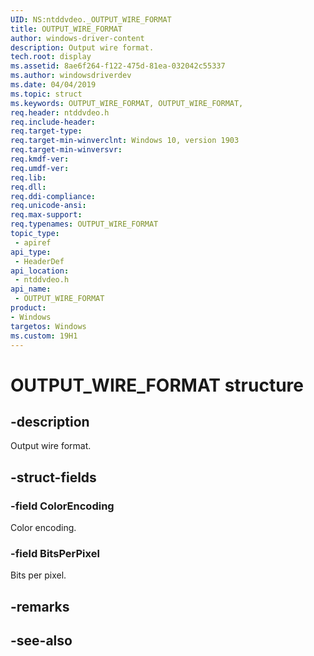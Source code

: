 ```yaml
---
UID: NS:ntddvdeo._OUTPUT_WIRE_FORMAT
title: OUTPUT_WIRE_FORMAT
author: windows-driver-content
description: Output wire format.
tech.root: display
ms.assetid: 8ae6f264-f122-475d-81ea-032042c55337
ms.author: windowsdriverdev
ms.date: 04/04/2019
ms.topic: struct
ms.keywords: OUTPUT_WIRE_FORMAT, OUTPUT_WIRE_FORMAT, 
req.header: ntddvdeo.h
req.include-header:
req.target-type:
req.target-min-winverclnt: Windows 10, version 1903
req.target-min-winversvr:
req.kmdf-ver:
req.umdf-ver:
req.lib:
req.dll:
req.ddi-compliance:
req.unicode-ansi:
req.max-support:
req.typenames: OUTPUT_WIRE_FORMAT
topic_type: 
 - apiref
api_type: 
 - HeaderDef
api_location: 
 - ntddvdeo.h
api_name: 
 - OUTPUT_WIRE_FORMAT
product:
- Windows
targetos: Windows
ms.custom: 19H1
---
```


# OUTPUT_WIRE_FORMAT structure

## -description

Output wire format.

## -struct-fields

### -field ColorEncoding

Color encoding.

### -field BitsPerPixel
 
Bits per pixel.

## -remarks

## -see-also
